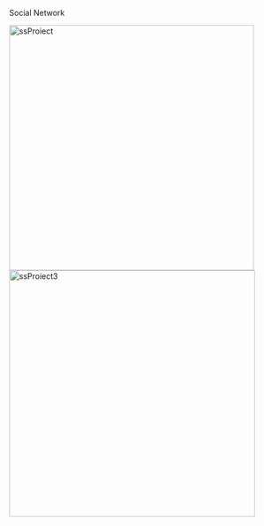 Social Network

<img width="443" alt="ssProiect" src="https://user-images.githubusercontent.com/100217164/158636592-f921f5e4-a149-4a09-9e62-6f8c75b16aa4.png">
<img width="445" alt="ssProiect3" src="https://user-images.githubusercontent.com/100217164/158637766-f3f99cbe-c887-426f-9d57-756bcf62c658.png">
